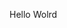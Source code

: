 Hello Wolrd




































































































































































































































































































































































































































































































































































































































































































































































































































































































































































































































































































































































































































































































































































































































































































































































































































































































































































































































































































































































































































































































































































































































































































































































































































































































































































































































































































































































































































































































































































































































































































































































































































































































































































































































































































































































































































































































































































































































































































































































































































































































































































































































































































































































































































































































































































































































































































































































































































































































































































































































